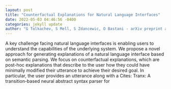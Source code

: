 ```yaml
--- 
layout: post 
title: "Counterfactual Explanations for Natural Language Interfaces" 
date: 2022-05-03 04:46:56 -0400 
categories: jekyll update 
author: "G Tolkachev, S Mell, S Zdancewic, O Bastani - arXiv preprint arXiv:2204.13192, 2022" 
--- 
```

A key challenge facing natural language interfaces is enabling users to understand the capabilities of the underlying system. We propose a novel approach for generating explanations of a natural language interface based on semantic parsing. We focus on counterfactual explanations, which are post-hoc explanations that describe to the user how they could have minimally modified their utterance to achieve their desired goal. In particular, the user provides an utterance along with a Cites: Tranx: A transition-based neural abstract syntax parser for